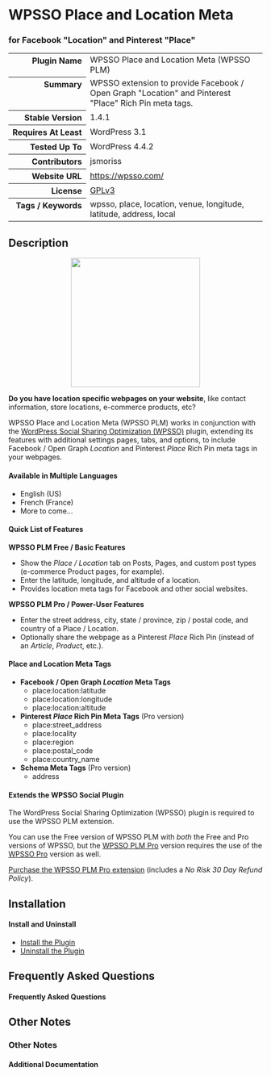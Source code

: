 <h1>WPSSO Place and Location Meta</h1><h3>for Facebook &quot;Location&quot; and Pinterest &quot;Place&quot;</h3>

<table>
<tr><th align="right" valign="top" nowrap>Plugin Name</th><td>WPSSO Place and Location Meta (WPSSO PLM)</td></tr>
<tr><th align="right" valign="top" nowrap>Summary</th><td>WPSSO extension to provide Facebook / Open Graph &quot;Location&quot; and Pinterest &quot;Place&quot; Rich Pin meta tags.</td></tr>
<tr><th align="right" valign="top" nowrap>Stable Version</th><td>1.4.1</td></tr>
<tr><th align="right" valign="top" nowrap>Requires At Least</th><td>WordPress 3.1</td></tr>
<tr><th align="right" valign="top" nowrap>Tested Up To</th><td>WordPress 4.4.2</td></tr>
<tr><th align="right" valign="top" nowrap>Contributors</th><td>jsmoriss</td></tr>
<tr><th align="right" valign="top" nowrap>Website URL</th><td><a href="https://wpsso.com/">https://wpsso.com/</a></td></tr>
<tr><th align="right" valign="top" nowrap>License</th><td><a href="http://www.gnu.org/licenses/gpl.txt">GPLv3</a></td></tr>
<tr><th align="right" valign="top" nowrap>Tags / Keywords</th><td>wpsso, place, location, venue, longitude, latitude, address, local</td></tr>
</table>

<h2>Description</h2>

<p align="center"><img src="https://surniaulula.github.io/wpsso-plm/assets/icon-256x256.png" width="256" height="256" /></p><p><strong>Do you have location specific webpages on your website</strong>, like contact information, store locations, e-commerce products, etc?</p>

<p>WPSSO Place and Location Meta (WPSSO PLM) works in conjunction with the <a href="https://wordpress.org/plugins/wpsso/">WordPress Social Sharing Optimization (WPSSO)</a> plugin, extending its features with additional settings pages, tabs, and options, to include Facebook / Open Graph <em>Location</em> and Pinterest <em>Place</em> Rich Pin meta tags in your webpages.</p>

<h4>Available in Multiple Languages</h4>

<ul>
<li>English (US)</li>
<li>French (France)</li>
<li>More to come...</li>
</ul>

<h4>Quick List of Features</h4>

<p><strong>WPSSO PLM Free / Basic Features</strong></p>

<ul>
<li>Show the <em>Place / Location</em> tab on Posts, Pages, and custom post types (e-commerce Product pages, for example).</li>
<li>Enter the latitude, longitude, and altitude of a location.</li>
<li>Provides location meta tags for Facebook and other social websites.</li>
</ul>

<p><strong>WPSSO PLM Pro / Power-User Features</strong></p>

<ul>
<li>Enter the street address, city, state / province, zip / postal code, and country of a Place / Location.</li>
<li>Optionally share the webpage as a Pinterest <em>Place</em> Rich Pin (instead of an <em>Article</em>, <em>Product</em>, etc.).</li>
</ul>

<h4>Place and Location Meta Tags</h4>

<ul>
<li><strong>Facebook / Open Graph <em>Location</em> Meta Tags</strong>

<ul>
<li>place:location:latitude</li>
<li>place:location:longitude</li>
<li>place:location:altitude</li>
</ul></li>
<li><strong>Pinterest <em>Place</em> Rich Pin Meta Tags</strong> (Pro version)

<ul>
<li>place:street_address</li>
<li>place:locality</li>
<li>place:region</li>
<li>place:postal_code</li>
<li>place:country_name</li>
</ul></li>
<li><strong>Schema Meta Tags</strong> (Pro version)

<ul>
<li>address</li>
</ul></li>
</ul>

<h4>Extends the WPSSO Social Plugin</h4>

<p>The WordPress Social Sharing Optimization (WPSSO) plugin is required to use the WPSSO PLM extension.</p>

<p>You can use the Free version of WPSSO PLM with <em>both</em> the Free and Pro versions of WPSSO, but the <a href="http://wpsso.com/extend/plugins/wpsso-plm/">WPSSO PLM Pro</a> version requires the use of the <a href="http://wpsso.com/extend/plugins/wpsso/">WPSSO Pro</a> version as well.</p>

<p><a href="http://wpsso.com/extend/plugins/wpsso-plm/">Purchase the WPSSO PLM Pro extension</a> (includes a <em>No Risk 30 Day Refund Policy</em>).</p>


<h2>Installation</h2>

<h4>Install and Uninstall</h4>

<ul>
<li><a href="http://wpsso.com/codex/plugins/wpsso-plm/installation/install-the-plugin/">Install the Plugin</a></li>
<li><a href="http://wpsso.com/codex/plugins/wpsso-plm/installation/uninstall-the-plugin/">Uninstall the Plugin</a></li>
</ul>


<h2>Frequently Asked Questions</h2>

<h4>Frequently Asked Questions</h4>


<h2>Other Notes</h2>

<h3>Other Notes</h3>
<h4>Additional Documentation</h4>

